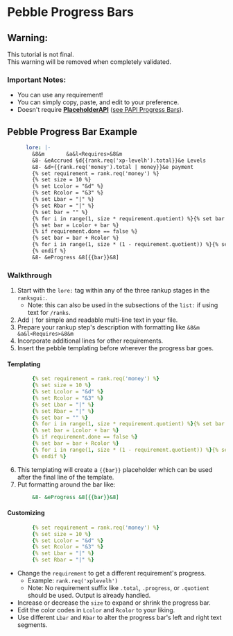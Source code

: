 # Pebble Progress Bars

## Warning:
This tutorial is not final.  
This warning will be removed when completely validated.

### Important Notes:
- You can use any requirement!
- You can simply copy, paste, and edit to your preference.
- Doesn't require **[PlaceholderAPI](../Spigot/PAPI.html)** ([see PAPI Progress Bars](./PAPI-Progress-Bars.md)).

## Pebble Progress Bar Example
```yaml
      lore: |-
        &8&m       &a&l<Requires>&8&m       
        &8- &eAccrued §d{{rank.req('xp-levelh').total}}&e Levels
        &8- &d¤{{rank.req('money').total | money}}&e payment
        {% set requirement = rank.req('money') %}
        {% set size = 10 %}
        {% set Lcolor = "&d" %}
        {% set Rcolor = "&3" %}
        {% set Lbar = "|" %}
        {% set Rbar = "|" %}
        {% set bar = "" %}
        {% for i in range(1, size * requirement.quotient) %}{% set bar = bar + Lbar %}{% endfor %}
        {% set bar = Lcolor + bar %}
        {% if requirement.done == false %}
        {% set bar = bar + Rcolor %}
        {% for i in range(1, size * (1 - requirement.quotient)) %}{% set bar = bar + Rbar %}{% endfor %}
        {% endif %}
        &8- &eProgress &8[{{bar}}&8]
```

### Walkthrough
1. Start with the `lore:` tag within any of the three rankup stages in the `ranksgui:`.
   - Note: this can also be used in the subsections of the `list:` if using text for `/ranks`.
2. Add `|` for simple and readable multi-line text in your file.
3. Prepare your rankup step's description with formatting like
`&8&m       &a&l<Requires>&8&m       `
4. Incorporate additional lines for other requirements.
5. Insert the pebble templating before wherever the progress bar goes.
#### Templating
```yaml
        {% set requirement = rank.req('money') %}
        {% set size = 10 %}
        {% set Lcolor = "&d" %}
        {% set Rcolor = "&3" %}
        {% set Lbar = "|" %}
        {% set Rbar = "|" %}
        {% set bar = "" %}
        {% for i in range(1, size * requirement.quotient) %}{% set bar = bar + Lbar %}{% endfor %}
        {% set bar = Lcolor + bar %}
        {% if requirement.done == false %}
        {% set bar = bar + Rcolor %}
        {% for i in range(1, size * (1 - requirement.quotient)) %}{% set bar = bar + Rbar %}{% endfor %}
        {% endif %}
```

6. This templating will create a `{{bar}}` placeholder which can be used after the final line of the template.
7. Put formatting around the bar like:  
```yaml
        &8- &eProgress &8[{{bar}}&8]
```

#### Customizing
```yaml
        {% set requirement = rank.req('money') %}
        {% set size = 10 %}
        {% set Lcolor = "&d" %}
        {% set Rcolor = "&3" %}
        {% set Lbar = "|" %}
        {% set Rbar = "|" %}
```
- Change the `requirement` to get a different requirement's progress.
   - Example: `rank.req('xplevelh')`
   - Note: No requirement suffix like `.total`, `.progress`, or `.quotient` should be used. Output is already handled.
- Increase or decrease the `size` to expand or shrink the progress bar.
- Edit the color codes in `Lcolor` and `Rcolor` to your liking.
- Use different `Lbar` and `Rbar` to alter the progress bar's left and right text segments.